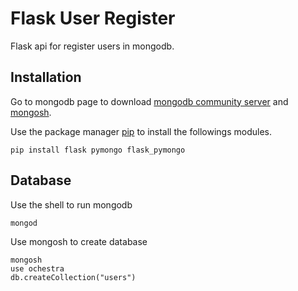 # Flask User Register

Flask api for register users in mongodb.

## Installation

Go to mongodb page to download [mongodb community server](https://www.mongodb.com/try/download/community) and [mongosh](https://www.mongodb.com/try/download/atlascli).

Use the package manager [pip](https://pip.pypa.io/en/stable/) to install the followings modules.

```
pip install flask pymongo flask_pymongo
```
## Database
Use the shell to run mongodb
```
mongod
```
Use mongosh to create database
```
mongosh
use ochestra
db.createCollection("users")
```
